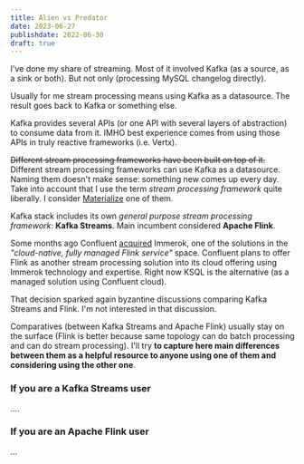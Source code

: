 ```yaml
---
title: Alien vs Predator
date: 2023-06-27
publishdate: 2022-06-30
draft: true
---
```


I've done my share of streaming. Most of it involved Kafka (as a source, as a sink or both). But not only (processing MySQL changelog directly). 

Usually for me stream processing means using Kafka as a datasource. The result goes back to Kafka or something else.

Kafka provides several APIs (or one API with several layers of abstraction) to consume data from it. IMHO best experience comes from using those APIs in truly reactive frameworks (i.e. Vertx).

~~Different stream processing frameworks have been built on top of it.~~ Different stream processing frameworks can use Kafka as a datasource. Naming them doesn't make sense: something new comes up every day. Take into account that I use the term _stream processing framework_ quite liberally. I consider [Materialize](https://materialize.com/) one of them. 

Kafka stack includes its own _general purpose stream processing framework_: **Kafka Streams**. Main incumbent considered **Apache Flink**.

Some months ago Confluent [acquired](https://www.confluent.io/press-release/confluent-plans-immerok-acquisition-to-accelerate-cloud-native-apache-flink/) Immerok, one of the solutions in the _"cloud-native, fully managed Flink service"_ space. Confluent plans to offer Flink as another stream processing solution into its cloud offering using Immerok technology and expertise. Right now KSQL is the alternative (as a managed solution using Confluent cloud).

That decision sparked again byzantine discussions comparing Kafka Streams and Flink. I'm not interested in that discussion.

Comparatives (between Kafka Streams and Apache Flink) usually stay on the surface (Flink is better because same topology can do batch processing and can do stream processing). I'll try **to capture here main differences between them as a helpful resource to anyone using one of them and considering using the other one**.

### If you are a Kafka Streams user ###

....

### If you are an Apache Flink user ###

...

